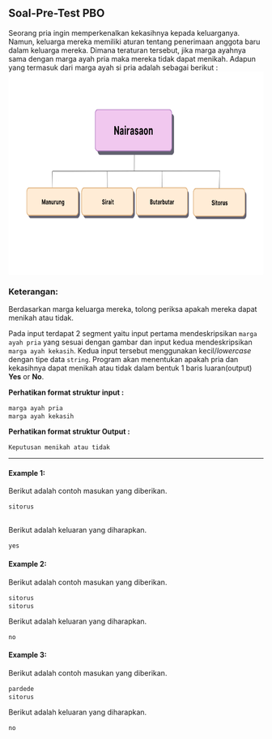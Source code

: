 ## Soal-Pre-Test PBO

Seorang pria ingin memperkenalkan kekasihnya kepada keluarganya. Namun, keluarga mereka memiliki aturan tentang penerimaan anggota baru dalam keluarga mereka. Dimana teraturan tersebut, jika marga ayahnya sama dengan marga ayah pria maka mereka tidak dapat menikah. Adapun yang termasuk dari marga ayah si pria adalah sebagai berikut :<br>
<img src="https://github.com/danismg/Soal-Pre-Test/blob/main/img/Img_PBO_1.png.png" align="center" height="400" width="750">

### Keterangan:

Berdasarkan marga keluarga mereka, tolong periksa apakah mereka dapat menikah atau tidak.
<br>

Pada input terdapat 2 segment yaitu input pertama mendeskripsikan `marga ayah pria` yang sesuai dengan gambar dan input kedua mendeskripsikan `marga ayah kekasih`. Kedua input tersebut menggunakan kecil/_lowercase_ dengan tipe data `string`. Program akan menentukan apakah pria dan kekasihnya dapat menikah atau tidak dalam bentuk 1 baris luaran(output) **Yes** or **No**.
<br>

**Perhatikan format struktur input :**

```
marga ayah pria
marga ayah kekasih

```

**Perhatikan format struktur Output :**

```
Keputusan menikah atau tidak

```

<hr>

#### Example 1:

Berikut adalah contoh masukan yang diberikan.

```
sitorus


```

Berikut adalah keluaran yang diharapkan.

```
yes

```

#### Example 2:

Berikut adalah contoh masukan yang diberikan.

```
sitorus
sitorus

```

Berikut adalah keluaran yang diharapkan.

```
no

```

#### Example 3:

Berikut adalah contoh masukan yang diberikan.

```
pardede
sitorus

```

Berikut adalah keluaran yang diharapkan.

```
no

```
